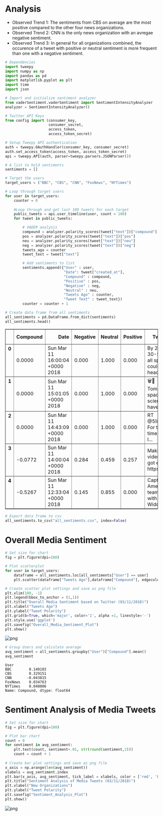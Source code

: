 
# Analysis 
* Observed Trend 1: The sentiments from CBS on average are the most positive compared to the other four news organizations.
* Observed Trend 2: CNN is the only news organization with an avregae negative sentiment.
* Observed Trend 3: In general for all organizations combined, the occurence of a tweet with positive or neutral sentiment is more frequent than one with a negative sentiment.


```python
# Dependencies
import tweepy
import numpy as np
import pandas as pd
import matplotlib.pyplot as plt
import time
import json
```


```python
# Import and initialize sentiment analyzer
from vaderSentiment.vaderSentiment import SentimentIntensityAnalyzer
analyzer = SentimentIntensityAnalyzer()

# Twitter API Keys
from config import (consumer_key, 
                    consumer_secret, 
                    access_token, 
                    access_token_secret)

# Setup Tweepy API authentication
auth = tweepy.OAuthHandler(consumer_key, consumer_secret)
auth.set_access_token(access_token, access_token_secret)
api = tweepy.API(auth, parser=tweepy.parsers.JSONParser())
```


```python
# A list to hold sentiments
sentiments = []

# Target the users
target_users = ("BBC", "CBS", "CNN", "FoxNews", "NYTimes")

# Loop through target users
for user in target_users:
    counter = 0
    
    #Loop through and get last 100 tweets for each target
    public_tweets = api.user_timeline(user, count = 100)
    for tweet in public_tweets:

        # VADER analysis
        compound = analyzer.polarity_scores(tweet["text"])["compound"]
        pos = analyzer.polarity_scores(tweet["text"])["pos"]
        neu = analyzer.polarity_scores(tweet["text"])["neu"]
        neg = analyzer.polarity_scores(tweet["text"])["neg"]
        tweets_ago = counter
        tweet_text = tweet["text"]

        # Add sentiments to list
        sentiments.append({"User" : user,
                           "Date": tweet["created_at"],
                           "Compound" : compound,
                           "Positive" : pos,
                           "Negative" : neg,
                           "Neutral" : neu,
                           "Tweets Ago" : counter,
                           "Tweet Text" : tweet_text})
        counter = counter + 1
```


```python
# Create data frame from all sentiments
all_sentiments = pd.DataFrame.from_dict(sentiments)
all_sentiments.head()
```




<div>
<style>
    .dataframe thead tr:only-child th {
        text-align: right;
    }

    .dataframe thead th {
        text-align: left;
    }

    .dataframe tbody tr th {
        vertical-align: top;
    }
</style>
<table border="1" class="dataframe">
  <thead>
    <tr style="text-align: right;">
      <th></th>
      <th>Compound</th>
      <th>Date</th>
      <th>Negative</th>
      <th>Neutral</th>
      <th>Positive</th>
      <th>Tweet Text</th>
      <th>Tweets Ago</th>
      <th>User</th>
    </tr>
  </thead>
  <tbody>
    <tr>
      <th>0</th>
      <td>0.0000</td>
      <td>Sun Mar 11 16:00:04 +0000 2018</td>
      <td>0.000</td>
      <td>1.000</td>
      <td>0.000</td>
      <td>By 2050, 30-50% of all species could be headin...</td>
      <td>0</td>
      <td>BBC</td>
    </tr>
    <tr>
      <th>1</th>
      <td>0.0000</td>
      <td>Sun Mar 11 15:01:05 +0000 2018</td>
      <td>0.000</td>
      <td>1.000</td>
      <td>0.000</td>
      <td>🗑🚀 Tomorrow’s space scientists will have to de...</td>
      <td>1</td>
      <td>BBC</td>
    </tr>
    <tr>
      <th>2</th>
      <td>0.0000</td>
      <td>Sun Mar 11 14:43:09 +0000 2018</td>
      <td>0.000</td>
      <td>1.000</td>
      <td>0.000</td>
      <td>RT @5liveSport: For the final time...\n\nThe l...</td>
      <td>2</td>
      <td>BBC</td>
    </tr>
    <tr>
      <th>3</th>
      <td>-0.0772</td>
      <td>Sun Mar 11 14:00:04 +0000 2018</td>
      <td>0.284</td>
      <td>0.459</td>
      <td>0.257</td>
      <td>Making fake videos just got easier. https://t....</td>
      <td>3</td>
      <td>BBC</td>
    </tr>
    <tr>
      <th>4</th>
      <td>-0.5267</td>
      <td>Sun Mar 11 12:33:04 +0000 2018</td>
      <td>0.145</td>
      <td>0.855</td>
      <td>0.000</td>
      <td>Captain America teams up with Black Widow to g...</td>
      <td>4</td>
      <td>BBC</td>
    </tr>
  </tbody>
</table>
</div>




```python
# Export data frame to csv
all_sentiments.to_csv("all_sentiments.csv", index=False)
```

# Overall Media Sentiment


```python
# Set size for chart
fig = plt.figure(dpi=100)

# Plot scatterplot
for user in target_users:
    dataframe = all_sentiments.loc[all_sentiments["User"] == user]
    plt.scatter(dataframe["Tweets Ago"],dataframe["Compound"], edgecolor="black", label = user)

# Create scatter plot settings and save as png file
plt.xlim(100, -1)
plt.legend(bbox_to_anchor = (1,1))
plt.title("Overall Media Sentiment based on Twitter (03/11/2018)")
plt.xlabel("Tweets Ago")
plt.ylabel("Tweet Polarity")
plt.grid(b=True, which='major', color='1', alpha =1, linestyle='-')
plt.style.use('ggplot')
plt.savefig("Overall_Media_Sentiment_Plot")
plt.show()
```


![png](output_7_0.png)



```python
# Group Users and calculate average
avg_sentiment = all_sentiments.groupby("User")["Compound"].mean()
avg_sentiment
```




    User
    BBC        0.140103
    CBS        0.329151
    CNN       -0.043815
    FoxNews    0.034763
    NYTimes    0.048006
    Name: Compound, dtype: float64



# Sentiment Analysis of Media Tweets


```python
# Set size for chart
fig = plt.figure(dpi=100)

# Plot bar chart
count = 0
for sentiment in avg_sentiment:
    plt.text(count, sentiment+.01, str(round(sentiment,2)))
    count = count + 1
    
# Create bar plot settings and save as png file
x_axis = np.arange(len(avg_sentiment))
xlabels = avg_sentiment.index
plt.bar(x_axis, avg_sentiment, tick_label = xlabels, color = ['red', 'blue', 'yellow', 'green', 'orange'])
plt.title("Sentiment Analysis of Media Tweets (03/11/2018)")
plt.xlabel("New Organizations")
plt.ylabel("Tweet Polarity")
plt.savefig("Sentiment_Analysis_Plot")
plt.show()
```


![png](output_10_0.png)

